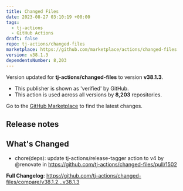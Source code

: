 ```yaml
---
title: Changed Files
date: 2023-08-27 03:10:19 +00:00
tags:
  - tj-actions
  - GitHub Actions
draft: false
repo: tj-actions/changed-files
marketplace: https://github.com/marketplace/actions/changed-files
version: v38.1.3
dependentsNumber: 8,203
---
```



Version updated for **tj-actions/changed-files** to version **v38.1.3**.
- This publisher is shown as 'verified' by GitHub.
- This action is used across all versions by **8,203** repositories.

Go to the [GitHub Marketplace](https://github.com/marketplace/actions/changed-files) to find the latest changes.

## Release notes

## What's Changed
* chore(deps): update tj-actions/release-tagger action to v4 by @renovate in https://github.com/tj-actions/changed-files/pull/1502


**Full Changelog**: https://github.com/tj-actions/changed-files/compare/v38.1.2...v38.1.3
